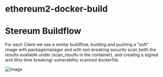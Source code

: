 # ethereum2-docker-build

# Stereum Buildflow
For each Client we use a similar buildflow, building and pushing a "soft" image with packagemanager and with non breaking security scan (with the results available under /scan_results in the container), and creating a signed and (this time breaking) vulnerability scanned dockerfile.

![image](https://user-images.githubusercontent.com/54934211/100333196-96870200-2fd2-11eb-9b1e-d1722baaefc9.png)

